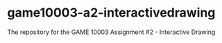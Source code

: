 # game10003-a2-interactivedrawing
The repository for the GAME 10003 Assignment #2 - Interactive Drawing
